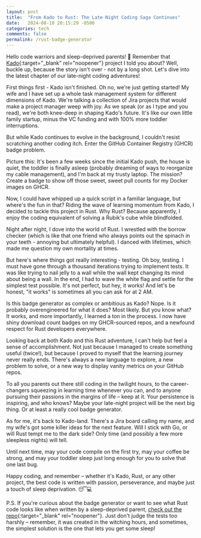```yaml
---
layout: post
title:  "From Kado to Rust: The Late-Night Coding Saga Continues"
date:   2024-08-10 20:15:29 -0500
categories: tech
comments: false
permalink: /rust-badge-generator
---
```


Hello code warriors and sleep-deprived parents! 👋 Remember that [Kado](https://github.com/janpreet/kado){:target="_blank" rel="noopener"} project I told you about? Well, buckle up, because the story isn't over - not by a long shot. Let's dive into the latest chapter of our late-night coding adventures!

First things first - Kado isn't finished. Oh no, we're just getting started! My wife and I have set up a whole task management system for different dimensions of Kado. We're talking a collection of Jira projects that would make a project manager weep with joy. As we speak (or as I type and you read), we're both knee-deep in shaping Kado's future. It's like our own little family startup, minus the VC funding and with 100% more toddler interruptions.

But while Kado continues to evolve in the background, I couldn't resist scratching another coding itch. Enter the GitHub Container Registry (GHCR) badge problem.

Picture this: It's been a few weeks since the initial Kado push, the house is quiet, the toddler is finally asleep (probably dreaming of ways to reorganize my cable management), and I'm back at my trusty laptop. The mission? Create a badge to show off those sweet, sweet pull counts for my Docker images on GHCR.

Now, I could have whipped up a quick script in a familiar language, but where's the fun in that? Riding the wave of learning momentum from Kado, I decided to tackle this project in Rust. Why Rust? Because apparently, I enjoy the coding equivalent of solving a Rubik's cube while blindfolded.

Night after night, I dove into the world of Rust. I wrestled with the borrow checker (which is like that one friend who always points out the spinach in your teeth - annoying but ultimately helpful). I danced with lifetimes, which made me question my own mortality at times.

But here's where things got really interesting - testing. Oh boy, testing. I must have gone through a thousand iterations trying to implement tests. It was like trying to nail jelly to a wall while the wall kept changing its mind about being a wall. In the end, I had to wave the white flag and settle for the simplest test possible. It's not perfect, but hey, it works! And let's be honest, "it works" is sometimes all you can ask for at 2 AM.

Is this badge generator as complex or ambitious as Kado? Nope. Is it probably overengineered for what it does? Most likely. But you know what? It works, and more importantly, I learned a ton in the process. I now have shiny download count badges on my GHCR-sourced repos, and a newfound respect for Rust developers everywhere.

Looking back at both Kado and this Rust adventure, I can't help but feel a sense of accomplishment. Not just because I managed to create something useful (twice!), but because I proved to myself that the learning journey never really ends. There's always a new language to explore, a new problem to solve, or a new way to display vanity metrics on your GitHub repos.

To all you parents out there still coding in the twilight hours, to the career-changers squeezing in learning time whenever you can, and to anyone pursuing their passions in the margins of life – keep at it. Your persistence is inspiring, and who knows? Maybe your late-night project will be the next big thing. Or at least a really cool badge generator.

As for me, it's back to Kado-land. There's a Jira board calling my name, and my wife's got some killer ideas for the next feature. Will I stick with Go, or will Rust tempt me to the dark side? Only time (and possibly a few more sleepless nights) will tell.

Until next time, may your code compile on the first try, may your coffee be strong, and may your toddler sleep just long enough for you to solve that one last bug.

Happy coding, and remember – whether it's Kado, Rust, or any other project, the best code is written with passion, perseverance, and maybe just a touch of sleep deprivation. 😴💻

P.S. If you're curious about the badge generator or want to see what Rust code looks like when written by a sleep-deprived parent, [check out the repo](https://github.com/janpreet/rust-badge-generator){:target="_blank" rel="noopener"}. Just don't judge the tests too harshly – remember, it was created in the witching hours, and sometimes, the simplest solution is the one that lets you get some sleep!
